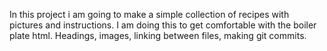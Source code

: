 In this project i am going to make a simple collection of recipes with pictures and instructions. I am doing this to get comfortable with the boiler plate html. Headings, images, linking between files, making git commits.